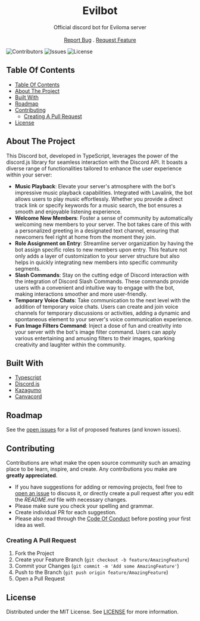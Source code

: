 <br/>
<p align="center">
  <h1 align="center">Evilbot</h1>

  <p align="center">
    Official discord bot for Eviloma server
    <br/>
    <br/>
    <a href="https://github.com/Eviloma/evilbot/issues">Report Bug</a>
    .
    <a href="https://github.com/Eviloma/evilbot/issues">Request Feature</a>
  </p>
</p>

![Contributors](https://img.shields.io/github/contributors/Eviloma/evilbot?color=dark-green) ![Issues](https://img.shields.io/github/issues/Eviloma/evilbot) ![License](https://img.shields.io/github/license/Eviloma/evilbot) 

## Table Of Contents

- [Table Of Contents](#table-of-contents)
- [About The Project](#about-the-project)
- [Built With](#built-with)
- [Roadmap](#roadmap)
- [Contributing](#contributing)
  - [Creating A Pull Request](#creating-a-pull-request)
- [License](#license)

## About The Project

This Discord bot, developed in TypeScript, leverages the power of the discord.js library for seamless interaction with the Discord API. It boasts a diverse range of functionalities tailored to enhance the user experience within your server:

- **Music Playback**: Elevate your server's atmosphere with the bot's impressive music playback capabilities. Integrated with Lavalink, the bot allows users to play music effortlessly. Whether you provide a direct track link or specify keywords for a music search, the bot ensures a smooth and enjoyable listening experience.
- **Welcome New Members**: Foster a sense of community by automatically welcoming new members to your server. The bot takes care of this with a personalized greeting in a designated text channel, ensuring that newcomers feel right at home from the moment they join.
- **Role Assignment on Entry**: Streamline server organization by having the bot assign specific roles to new members upon entry. This feature not only adds a layer of customization to your server structure but also helps in quickly integrating new members into specific community segments.
- **Slash Commands**: Stay on the cutting edge of Discord interaction with the integration of Discord Slash Commands. These commands provide users with a convenient and intuitive way to engage with the bot, making interactions smoother and more user-friendly.
- **Temporary Voice Chats**: Take communication to the next level with the addition of temporary voice chats. Users can create and join voice channels for temporary discussions or activities, adding a dynamic and spontaneous element to your server's voice communication experience.
- **Fun Image Filters Command**: Inject a dose of fun and creativity into your server with the bot's image filter command. Users can apply various entertaining and amusing filters to their images, sparking creativity and laughter within the community.

## Built With



* [Typescript](https://www.typescriptlang.org/)
* [Discord.js](https://discord.js.org/)
* [Kazagumo](https://github.com/Takiyo0/Kazagumo)
* [Canvacord](https://canvacord.js.org/)

## Roadmap

See the [open issues](https://github.com/Eviloma/evilbot/issues) for a list of proposed features (and known issues).

## Contributing

Contributions are what make the open source community such an amazing place to be learn, inspire, and create. Any contributions you make are **greatly appreciated**.
* If you have suggestions for adding or removing projects, feel free to [open an issue](https://github.com/Eviloma/evilbot/issues/new) to discuss it, or directly create a pull request after you edit the *README.md* file with necessary changes.
* Please make sure you check your spelling and grammar.
* Create individual PR for each suggestion.
* Please also read through the [Code Of Conduct](https://github.com/Eviloma/evilbot/blob/main/CODE_OF_CONDUCT.md) before posting your first idea as well.

### Creating A Pull Request

1. Fork the Project
2. Create your Feature Branch (`git checkout -b feature/AmazingFeature`)
3. Commit your Changes (`git commit -m 'Add some AmazingFeature'`)
4. Push to the Branch (`git push origin feature/AmazingFeature`)
5. Open a Pull Request

## License

Distributed under the MIT License. See [LICENSE](https://github.com/Eviloma/evilbot/blob/main/LICENSE.md) for more information.
